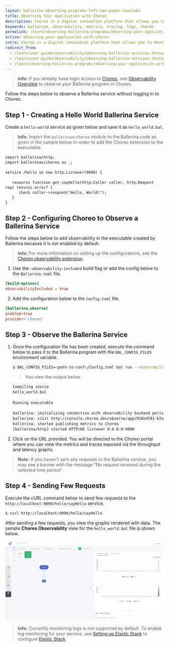 ```yaml
---
layout: ballerina-observing-programs-left-nav-pages-swanlake
title: Observing Your Application with Choreo
description: Choreo is a digital innovation platform that allows you to develop, deploy, and manage cloud-native applications at scale. 
keywords: ballerina, observability, metrics, tracing, logs, choreo
permalink: /learn/observing-ballerina-programs/observing-your-application-with-choreo/
active: observing-your-application-with-choreo
intro: Choreo is a digital innovation platform that allows you to develop, deploy, and manage cloud-native applications at scale. 
redirect_from:
  - /learn/user-guide/observability/observing-ballerina-services-through-choreo
  - /learn/user-guide/observability/observing-ballerina-services-through-choreo/
  - /learn/observing-ballerina-programs/observing-your-application-with-choreo
---
```


>**Info:** If you already have login access to [Choreo](https://wso2.com/choreo/), see [Observability Overview](https://wso2.com/choreo/docs/observability/observability-overview/) to observe your Ballerina program in Choreo.

Follow the steps below to observe a Ballerina service without logging in to Choreo.

## Step 1 - Creating a Hello World Ballerina Service

Create a `hello-world` service as given below and save it as `hello_world.bal`. 

>**Info:** Import the `ballerinax/choreo` module to the Ballerina code as given in the sample below in-order to add the Choreo extension to the executable.

```ballerina
import ballerina/http;
import ballerinax/choreo as _;
 
service /hello on new http:Listener(9090) {
  
   resource function get sayHello(http:Caller caller, http:Request req) returns error? {
      check caller->respond("Hello, World!");
   }
}
```

## Step 2 - Configuring Choreo to Observe a Ballerina Service

Follow the steps below to add observability in the executable created by Ballerina because it is not enabled by default.

>**Info:** For more information on setting up the configurations, see the [Choreo observability extension](https://central.ballerina.io/ballerinax/choreo). 

1. Use the `–observability-included` build flag or add the config below to the `Ballerina.toml` file.
  ```toml
  [build-options]
  observabilityIncluded = true
  ```

2. Add the configuration below to the `Config.toml` file.
  ```toml
  [ballerina.observe]
  enabled=true
  provider="choreo"
  ```

## Step 3 - Observe the Ballerina Service

1. Once the configuration file has been created, execute the command below to pass it to the Ballerina program with the `BAL_CONFIG_FILES` environment variable.

    ```bash 
    $ BAL_CONFIG_FILES=<path-to-conf>/Config.toml bal run --observability-included hello_world.bal
    ```

    >You view the output below.

    ```bash
    Compiling source
    hello_world.bal

    Running executable

    ballerina: initializing connection with observability backend periscope.choreo.dev:443
    ballerina: visit http://console.choreo.dev/observe/app/918e4591-b7a3-11eb-8af4-bb5c98e5b4d6/918e502d-b7a3-11eb-8af4-bb5c98e5b4d6 to access observability data
    ballerina: started publishing metrics to Choreo
    [ballerina/http] started HTTP/WS listener 0.0.0.0:9090
    ```

2. Click on the URL provided. You will be directed to the Choreo portal where you can view the metrics and traces exposed via the throughput and latency graphs. 
  >**Note:** If you haven't sent any requests to the Ballerina service, you may see a banner with the message "No request received during the selected time period".


## Step 4 - Sending Few Requests

Execute the cURL command below to send few requests to the `http://localhost:9090/hello/sayHello` service.

```bash
$ curl http://localhost:9090/hello/sayHello
```

After sending a few requests, you view the graphs rendered with data. The sample **Choreo Observability** view for the `hello_world.bal` file is shown below. 

![Choreo Obserability View](/learn/images/choreo-observability-view.png "Choreo Obserability View")

>**Info:** Currently monitoring logs is not supported by default. To enable log monitoring for your service, see [Setting up Elastic Stack](/learn/user-guide/observability/observing-ballerina-code/#setting-up-the-external-systems-for-log-analytics) to configure [Elastic Stack](https://www.elastic.co/).

<style> #tree-expand-all , #tree-collapse-all, .cTocElements {display:none;} .cGitButtonContainer {padding-left: 40px;} </style>
